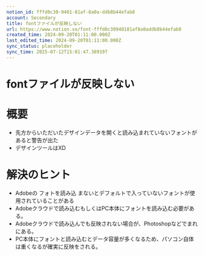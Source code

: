 ```yaml
---
notion_id: fffd0c30-9401-81af-8a0a-ddb8b44efab8
account: Secondary
title: fontファイルが反映しない
url: https://www.notion.so/font-fffd0c30940181af8a0addb8b44efab8
created_time: 2024-09-20T01:11:00.000Z
last_edited_time: 2024-09-20T01:11:00.000Z
sync_status: placeholder
sync_time: 2025-07-12T15:01:47.389197
---
```

# fontファイルが反映しない

# 概要
- 先方からいただいたデザインデータを開くと読み込まれていないフォントがあると警告が出た
- デザインツールはXD
# 解決のヒント
- Adobeの フォトを読み込 まないとデフォルトで入っていないフォントが使用されていることがある
- Adobeクラウドで読み込むもしくはPC本体にフォントを読み込む必要がある。
- Adobeクラウドで読み込んでも反映されない場合が、Photoshopなどでまれにある。
- PC本体にフォントと読み込むとデータ容量が多くなるため、パソコン自体は重くなるが確実に反映をされる。